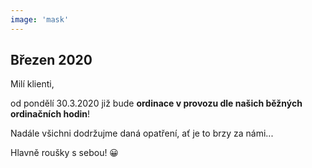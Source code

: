 ```yaml
---
image: 'mask'
---
```


## Březen 2020

Milí klienti,

od pondělí 30.3.2020 již bude **ordinace v provozu dle našich běžných ordinačních hodin**!

Nadále všichni dodržujme daná opatření, ať je to brzy za námi...

Hlavně roušky s sebou! 😀
